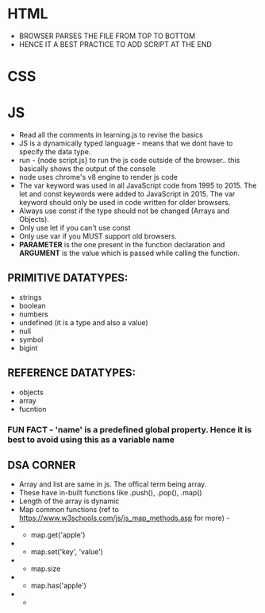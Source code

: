 # HTML
- BROWSER PARSES THE FILE FROM TOP TO BOTTOM
- HENCE IT A BEST PRACTICE TO ADD SCRIPT AT THE END

# CSS

# JS
- Read all the comments in learning.js to revise the basics 
- JS is a dynamically typed language - means that we dont have to specify the data type.
- run - {node script.js} to run the js code outside of the browser.. this basically shows the output of the console
- node uses chrome's v8 engine to render js code
- The var keyword was used in all JavaScript code from 1995 to 2015. The let and const keywords were added to JavaScript in 2015. The var keyword should only be used in code written for older browsers.
- Always use const if the type should not be changed (Arrays and Objects).
- Only use let if you can't use const
- Only use var if you MUST support old browsers.
- **PARAMETER** is the one present in the function declaration and **ARGUMENT** is the value which is passed while calling the function.
## PRIMITIVE DATATYPES: 
  - strings
  - boolean
  - numbers
  - undefined (it is a type and also a value)
  - null
  - symbol
  - bigint
## REFERENCE DATATYPES: 
  - objects
  - array
  - fucntion
 ### FUN FACT - 'name' is a predefined global property. Hence it is best to avoid using this as a variable name

## DSA CORNER
 - Array and list are same in js. The offical term being array. 
 - These have in-built functions like .push(), .pop(), .map()
 - Length of the array is dynamic
 - Map common functions (ref to https://www.w3schools.com/js/js_map_methods.asp for more) - 
  - - map.get('apple')
  - - map.set('key', 'value')
  - - map.size
  - - map.has('apple')
  - - 
